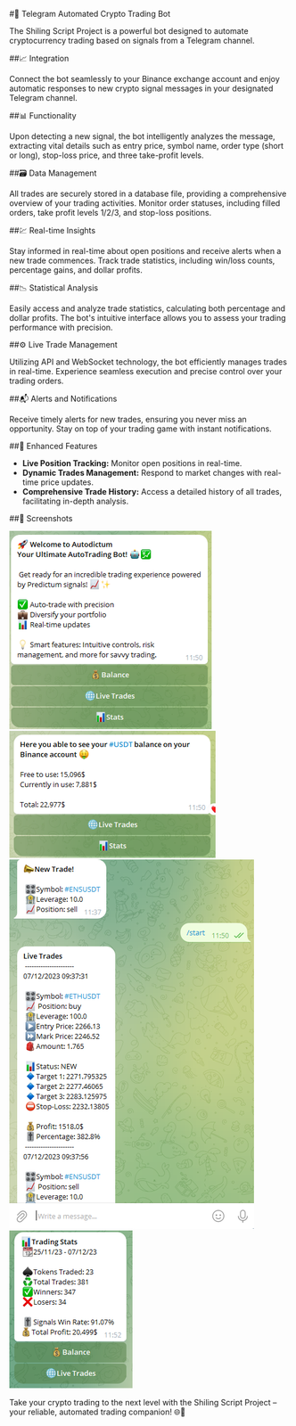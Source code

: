 #🚀 Telegram Automated Crypto Trading Bot

The Shiling Script Project is a powerful bot designed to automate cryptocurrency 
trading based on signals from a Telegram channel.

##📈 Integration 

Connect the bot seamlessly to your Binance exchange account and enjoy automatic responses
to new crypto signal messages in your designated Telegram channel.

##📊 Functionality 

Upon detecting a new signal, the bot intelligently analyzes the message, extracting vital details 
such as entry price, symbol name, order type (short or long), stop-loss price, and three take-profit levels.

##🗃️ Data Management 

All trades are securely stored in a database file, providing a comprehensive overview of your trading activities. 
Monitor order statuses, including filled orders, take profit levels 1/2/3, and stop-loss positions.

##💹 Real-time Insights 

Stay informed in real-time about open positions and receive alerts when a new trade commences. 
Track trade statistics, including win/loss counts, percentage gains, and dollar profits.

##📉 Statistical Analysis 

Easily access and analyze trade statistics, calculating both percentage and dollar profits. 
The bot's intuitive interface allows you to assess your trading performance with precision.

##⚙️ Live Trade Management 

Utilizing API and WebSocket technology, the bot efficiently manages trades in real-time. 
Experience seamless execution and precise control over your trading orders.

##📬 Alerts and Notifications 

Receive timely alerts for new trades, ensuring you never miss an opportunity. 
Stay on top of your trading game with instant notifications.

##🔗 Enhanced Features

- **Live Position Tracking:** Monitor open positions in real-time.
- **Dynamic Trades Management:** Respond to market changes with real-time price updates.
- **Comprehensive Trade History:** Access a detailed history of all trades, facilitating in-depth analysis.

##📸 Screenshots

![Menu](screenshots/menu_ss.png)
![Balance](screenshots/balance_ss.png)
![Live Trades](screenshots/alert_livetrades_ss.png)       
![Stats](screenshots/stats_ss.png)
       

Take your crypto trading to the next level with the Shiling Script Project – your reliable, automated trading companion! 🌐💼
